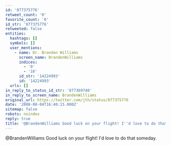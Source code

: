 ```yaml
---
id: '877375776'
retweet_count: '0'
favorite_count: '0'
id_str: '877375776'
retweeted: false
entities:
  hashtags: []
  symbols: []
  user_mentions:
    - name: Dr. Branden Williams
      screen_name: BrandenWilliams
      indices:
        - '0'
        - '16'
      id_str: '14224993'
      id: '14224993'
  urls: []
in_reply_to_status_id_str: '877369748'
in_reply_to_screen_name: BrandenWilliams
original_url: https://twitter.com/jth/status/877375776
date: '2008-08-04T16:40:15.000Z'
sitemap: false
robots: noindex
reply: true
title: '@BrandenWilliams Good luck on your flight! I''d love to do that someday.'
---
```


@BrandenWilliams Good luck on your flight! I'd love to do that someday.